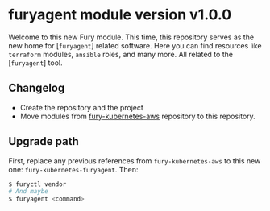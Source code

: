 # furyagent module version v1.0.0

Welcome to this new Fury module. This time, this repository serves as the new home for [`furyagent`] related software.
Here you can find resources like `terraform` modules, `ansible` roles, and many more.
All related to the [`furyagent`] tool.

## Changelog

- Create the repository and the project
- Move modules from [fury-kubernetes-aws](https://github.com/sighupio/fury-kubernetes-aws) repository to this repository.

## Upgrade path

First, replace any previous references from `fury-kubernetes-aws` to this new one: `fury-kubernetes-furyagent`. Then:

```bash
$ furyctl vendor
# And maybe
$ furyagent <command>
```
